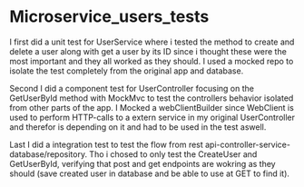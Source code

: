 # Microservice_users_tests

I first did a unit test for UserService where i tested the method to create and delete a user along with get a user by its ID since i thought these were the most important and they all worked as they should.
I used a mocked repo to isolate the test completely from the original app and database. 

Second I did a component test for UserController focusing on the GetUserById method with MockMvc to test the controllers behavior isolated from other parts of the app. I Mocked a webClientBuilder since WebClient is used 
to perform HTTP-calls to a extern service in my original UserController and therefor is depending on it and had to be used in the test aswell. 

Last I did a integration test to test the flow from rest api-controller-service-database/repository. Tho i chosed to only test the CreateUser and GetUserById, verifying that post and get endpoints are wokring as they should (save created user in database and be able to use at GET to find it).
